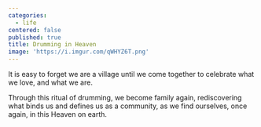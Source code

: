 ```yaml
---
categories:
  - life
centered: false
published: true
title: Drumming in Heaven
image: 'https://i.imgur.com/qWHYZ6T.png'
---
```

It is easy to forget
we are a village 
until we come together 
to celebrate 
what we love, 
and what we are.

Through this ritual of drumming, 
we become family again, 
rediscovering what binds us
and defines us 
as a community,
as we find ourselves, 
once again,
in this Heaven 
on earth. 

